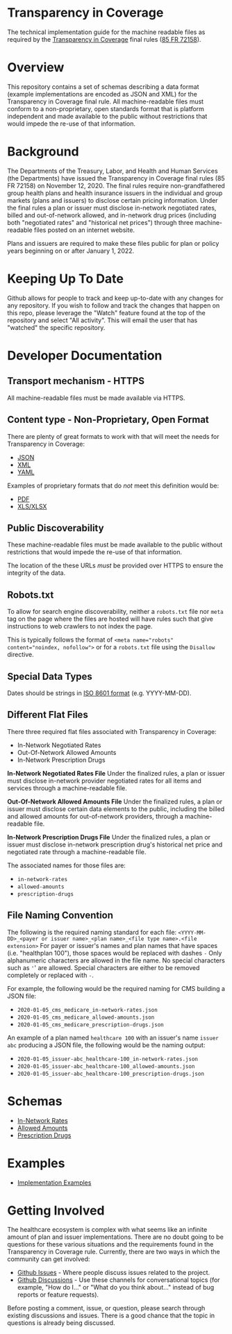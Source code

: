 # Transparency in Coverage
The technical implementation guide for the machine readable files as required by the [Transparency in Coverage](https://www.federalregister.gov/documents/2019/11/27/2019-25011/transparency-in-coverag) final rules ([85 FR 72158](https://www.govinfo.gov/app/details/FR-2020-11-12/2020-24591)).

Overview
========

This repository contains a set of schemas describing a data format (example implementations are encoded as JSON and XML) for the Transparency in Coverage final rule.
All machine-readable files must conform to a non-proprietary, open standards format that is platform independent and made available to the public without restrictions that would impede the re-use of that information.

Background
==========

The Departments of the Treasury, Labor, and Health and Human Services (the Departments) have issued the Transparency in Coverage final rules (85 FR 72158) on November 12, 2020. The final rules require non-grandfathered group health plans and health insurance issuers in the individual and group markets (plans and issuers) to disclose certain pricing information. Under the final rules a plan or issuer must disclose in-network negotiated rates, billed and out-of-network allowed, and in-network drug prices (including both "negotiated rates" and "historical net prices") through three machine-readable files posted on an internet website.  

Plans and issuers are required to make these files public for plan or policy years beginning on or after January 1, 2022.

Keeping Up To Date
==================

Github allows for people to track and keep up-to-date with any changes for any repository. If you wish to follow and track the changes that happen on this repo, please leverage the "Watch" feature found at the top of the repository and select "All activity". This will email the user that has "watched" the specific repository.

Developer Documentation
=======================

Transport mechanism - HTTPS
--------------------------

All machine-readable files must be made available via HTTPS.

Content type - Non-Proprietary, Open Format
-------------------

There are plenty of great formats to work with that will meet the needs for Transparency in Coverage:
* [JSON](https://www.json.org/)
* [XML](http://www.xml.org/)
* [YAML](https://yaml.org/)

Examples of proprietary formats that do *not* meet this definition would be:
* [PDF](https://en.wikipedia.org/wiki/PDF)
* [XLS/XLSX](https://en.wikipedia.org/wiki/Microsoft_Excel#File_formats) 

Public Discoverability
----------------------

These machine-readable files must be made available to the public without restrictions that would impede the re-use of that information.

The location of the these URLs *must* be provided over HTTPS to ensure the integrity of the data.

Robots.txt
----------

To allow for search engine discoverability, neither a `robots.txt` file nor `meta` tag on the page where the files are hosted will have rules such that give instructions to web crawlers to not index the page.

This is typically follows the format of `<meta name="robots" content="noindex, nofollow">` or for a `robots.txt` file using the `Disallow` directive.

Special Data Types
------------------

Dates should be strings in [ISO 8601 format](https://en.wikipedia.org/wiki/ISO_8601) (e.g. YYYY-MM-DD).

Different Flat Files
--------------------

There three required flat files associated with Transparency in Coverage:
* In-Network Negotiated Rates
* Out-Of-Network Allowed Amounts
* In-Network Prescription Drugs

**In-Network Negotiated Rates File**
Under the finalized rules, a plan or issuer must disclose in-network provider negotiated rates for all items and services through a machine-readable file.

**Out-Of-Network Allowed Amounts File**
Under the finalized rules, a plan or issuer must disclose certain data elements to the public, including the billed and allowed amounts for out-of-network providers, through a machine-readable file.

**In-Network Prescription Drugs File**
Under the finalized rules, a plan or issuer must disclose in-network prescription drug's historical net price and negotiated rate through a machine-readable file.

The associated names for those files are:
* `in-network-rates`
* `allowed-amounts`
* `prescription-drugs`

File Naming Convention  
-------------------------
The following is the required naming standard for each file: `<YYYY-MM-DD>_<payer or issuer name>_<plan name>_<file type name>.<file extension>`
For payer or issuer's names and plan names that have spaces (i.e. "healthplan 100"), those spaces would be replaced with dashes `-`
Only alphanumeric characters are allowed in the file name. No special characters such as `'`' are allowed. Special characters are either to be removed completely or replaced with `-`.

For example, the following would be the required naming for CMS building a JSON file:
* `2020-01-05_cms_medicare_in-network-rates.json`
* `2020-01-05_cms_medicare_allowed-amounts.json`
* `2020-01-05_cms_medicare_prescription-drugs.json`

An example of a plan named `healthcare 100` with an issuer's name `issuer abc` producing a JSON file, the following would be the naming output:
* `2020-01-05_issuer-abc_healthcare-100_in-network-rates.json`
* `2020-01-05_issuer-abc_healthcare-100_allowed-amounts.json`
* `2020-01-05_issuer-abc_healthcare-100_prescription-drugs.json`

Schemas
=======
* [In-Network Rates](https://github.com/CMSgov/price-transparency-guide/tree/master/schemas/in-network-rates)
* [Allowed Amounts](https://github.com/CMSgov/price-transparency-guide/tree/master/schemas/allowed-amounts)
* [Prescription Drugs](https://github.com/CMSgov/price-transparency-guide/tree/master/schemas/prescription-drugs)


Examples
========
* [Implementation Examples](https://github.com/CMSgov/price-transparency-guide/tree/master/examples)

Getting Involved
================

The healthcare ecosystem is complex with what seems like an infinite amount of plan and issuer implementations. There are no doubt going to be questions for these various situations and the requirements found in the Transparency in Coverage rule. Currently, there are two ways in which the community can get involved:
* [Github Issues](https://guides.github.com/features/issues/) - Where people discuss issues related to the project.
* [Github Discussions](https://github.com/CMSgov/price-transparency-guide/discussions) - Use these channels for conversational topics (for example, "How do I&hellip;" or "What do you think about&hellip;" instead of bug reports or feature requests).

Before posting a comment, issue, or question, please search through existing discussions and issues. There is a good chance that the topic in questions is already being discussed.
